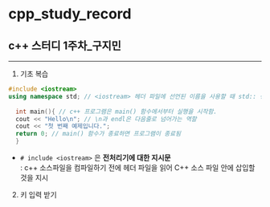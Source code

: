 # cpp_study_record
## c++ 스터디 1주차_구지민
---
1. 기초 복습
```c++
#include <iostream>
using namespace std; // <iostream> 헤더 파일에 선언된 이름을 사용할 때 std:: 생략
  
  int main(){ // c++ 프로그램은 main() 함수에서부터 실행을 시작함.
  cout << "Hello\n"; // \n과 endl은 다음줄로 넘어가는 역할
  cout << "첫 번째 예제입니다.";
  return 0; // main() 함수가 종료하면 프로그램이 종료됨
  }
  ```
  
  - `# include <iostream>`
  은 **전처리기에 대한 지시문**  
  : c++ 소스파일을 컴파일하기 전에 <iostream> 헤더 파일을 읽어 C++ 소스 파일 안에 삽입할 것을 지시  
  
  2. 키 입력 받기
  
  
  
